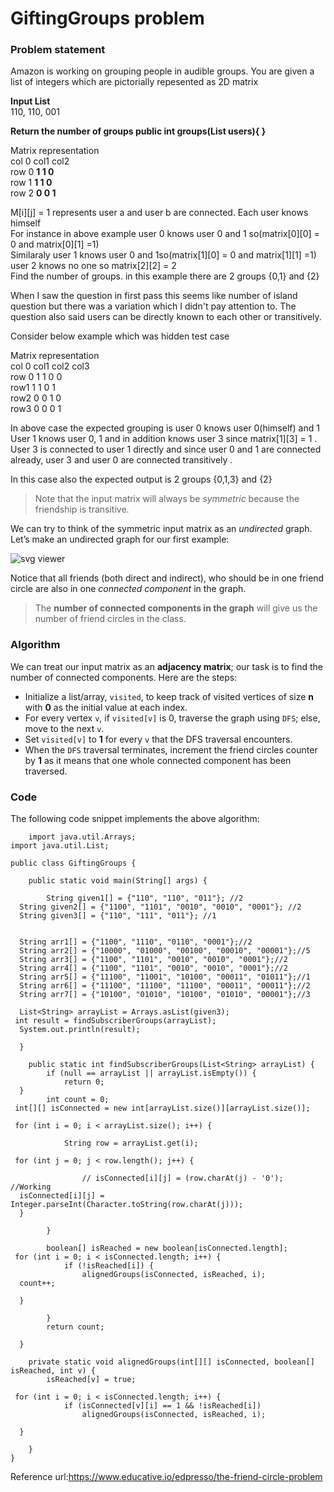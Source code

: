 # GiftingGroups problem
### Problem statement

Amazon is working on grouping people in audible groups. You are given a list of integers which are pictorially repesented as 2D matrix

**Input List**  
110, 110, 001

**Return the number of groups
public int groups(List users){
}**

Matrix representation  
col 0 col1 col2  
row 0 **1 1 0**  
row 1 **1 1 0**  
row 2 **0 0 1**

M[i][j] = 1 represents user a and user b are connected. Each user knows himself  
For instance in above example user 0 knows user 0 and 1 so(matrix[0][0] = 0 and matrix[0][1] =1)  
Similaraly user 1 knows user 0 and 1so(matrix[1][0] = 0 and matrix[1][1] =1)  
user 2 knows no one so matrix[2][2] = 2  
Find the number of groups. in this example there are 2 groups {0,1} and {2}

When I saw the question in first pass this seems like number of island question but there was a variation which I didn't pay attention to. The question also said users can be directly known to each other or transitively.

Consider below example which was hidden test case

Matrix representation  
col 0 col1 col2 col3  
row 0 1 1 0 0  
row1 1 1 0 1  
row2 0 0 1 0  
row3 0 0 0 1

In above case the expected grouping is user 0 knows user 0(himself) and 1  
User 1 knows user 0, 1 and in addition knows user 3 since matrix[1][3] = 1 . User 3 is connected to user 1 directly and since user 0 and 1 are connected already, user 3 and user 0 are connected transitively .

In this case also the expected output is 2 groups {0,1,3} and {2} 



> Note that the input matrix will always be  _symmetric_  because the friendship is transitive.

We can try to think of the symmetric input matrix as an  _undirected_  graph. Let’s make an undirected graph for our first example:

![svg viewer](https://www.educative.io/api/edpresso/shot/6581624198135808/image/5618405807751168)

​Notice that all friends (both direct and indirect), who should be in one friend circle are also in one  _connected component​_  in the graph.

> The  **number of connected components in the graph**  will give us the number of friend circles in the class.

### Algorithm

We can treat our input matrix as an  **adjacency matrix**; our task is to find the number of connected components. Here are the steps:

-   Initialize a list/array,  `visited`, to keep track of visited vertices of size  **n**  with  **0**  as the initial value at each index.
-   For every vertex  `v`, if  `visited[v]`  is 0, traverse the graph using  `DFS`; else, move to the next  `v`.
-   Set  `visited[v]`  to  **1**  for every  `v`  that the DFS traversal encounters.
-   When the  `DFS`  traversal terminates, increment the friend circles counter by  **1**  as it means that​ one whole connected component has been traversed.
### Code
The following code snippet implements the above algorithm:

        import java.util.Arrays;  
    import java.util.List;  
      
    public class GiftingGroups {  
      
        public static void main(String[] args) {  
      
            String given1[] = {"110", "110", "011"}; //2  
      String given2[] = {"1100", "1101", "0010", "0010", "0001"}; //2  
      String given3[] = {"110", "111", "011"}; //1  
      
      
      String arr1[] = {"1100", "1110", "0110", "0001"};//2  
      String arr2[] = {"10000", "01000", "00100", "00010", "00001"};//5  
      String arr3[] = {"1100", "1101", "0010", "0010", "0001"};//2  
      String arr4[] = {"1100", "1101", "0010", "0010", "0001"};//2  
      String arr5[] = {"11100", "11001", "10100", "00011", "01011"};//1  
      String arr6[] = {"11100", "11100", "11100", "00011", "00011"};//2  
      String arr7[] = {"10100", "01010", "10100", "01010", "00001"};//3  
      
      List<String> arrayList = Arrays.asList(given3);  
     int result = findSubscriberGroups(arrayList);  
      System.out.println(result);  
      
      }  
      
        public static int findSubscriberGroups(List<String> arrayList) {  
            if (null == arrayList || arrayList.isEmpty()) {  
                return 0;  
      }  
            int count = 0;  
     int[][] isConnected = new int[arrayList.size()][arrayList.size()];  
      
     for (int i = 0; i < arrayList.size(); i++) {  
      
                String row = arrayList.get(i);  
      
     for (int j = 0; j < row.length(); j++) {  
      
                    // isConnected[i][j] = (row.charAt(j) - '0'); //Working  
      isConnected[i][j] = Integer.parseInt(Character.toString(row.charAt(j)));  
      }  
      
            }  
      
            boolean[] isReached = new boolean[isConnected.length];  
     for (int i = 0; i < isConnected.length; i++) {  
                if (!isReached[i]) {  
                    alignedGroups(isConnected, isReached, i);  
      count++;  
      
      }  
      
            }  
            return count;  
      
      }  
      
        private static void alignedGroups(int[][] isConnected, boolean[] isReached, int v) {  
            isReached[v] = true;  
      
     for (int i = 0; i < isConnected.length; i++) {  
                if (isConnected[v][i] == 1 && !isReached[i])  
                    alignedGroups(isConnected, isReached, i);  
      
      }  
      
        }  
    }

Reference url:https://www.educative.io/edpresso/the-friend-circle-problem
